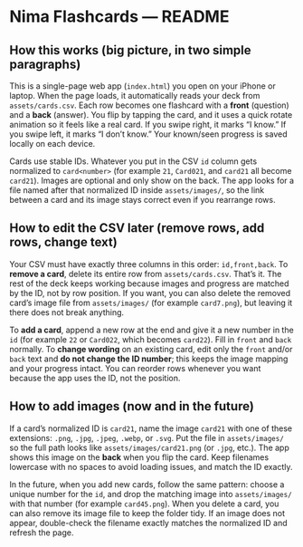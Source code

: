 # Nima Flashcards — README

## How this works (big picture, in two simple paragraphs)
This is a single-page web app (`index.html`) you open on your iPhone or laptop. When the page loads, it automatically reads your deck from `assets/cards.csv`. Each row becomes one flashcard with a **front** (question) and a **back** (answer). You flip by tapping the card, and it uses a quick rotate animation so it feels like a real card. If you swipe right, it marks “I know.” If you swipe left, it marks “I don’t know.” Your known/seen progress is saved locally on each device.

Cards use stable IDs. Whatever you put in the CSV `id` column gets normalized to `card<number>` (for example `21`, `Card021`, and `card21` all become `card21`). Images are optional and only show on the back. The app looks for a file named after that normalized ID inside `assets/images/`, so the link between a card and its image stays correct even if you rearrange rows.

## How to edit the CSV later (remove rows, add rows, change text)
Your CSV must have exactly three columns in this order: `id,front,back`.
To **remove a card**, delete its entire row from `assets/cards.csv`. That’s it. The rest of the deck keeps working because images and progress are matched by the ID, not by row position. If you want, you can also delete the removed card’s image file from `assets/images/` (for example `card7.png`), but leaving it there does not break anything.

To **add a card**, append a new row at the end and give it a new number in the `id` (for example `22` or `Card022`, which becomes `card22`). Fill in `front` and `back` normally. To **change wording** on an existing card, edit only the `front` and/or `back` text and **do not change the ID number**; this keeps the image mapping and your progress intact. You can reorder rows whenever you want because the app uses the ID, not the position.

## How to add images (now and in the future)
If a card’s normalized ID is `card21`, name the image `card21` with one of these extensions: `.png`, `.jpg`, `.jpeg`, `.webp`, or `.svg`. Put the file in `assets/images/` so the full path looks like `assets/images/card21.png` (or `.jpg`, etc.). The app shows this image on the **back** when you flip the card. Keep filenames lowercase with no spaces to avoid loading issues, and match the ID exactly.

In the future, when you add new cards, follow the same pattern: choose a unique number for the `id`, and drop the matching image into `assets/images/` with that number (for example `card45.png`). When you delete a card, you can also remove its image file to keep the folder tidy. If an image does not appear, double-check the filename exactly matches the normalized ID and refresh the page.
